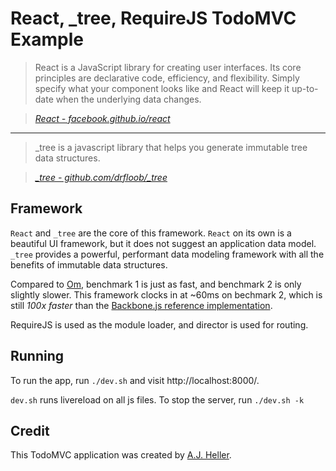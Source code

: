 # React, _tree, RequireJS TodoMVC Example

> React is a JavaScript library for creating user interfaces. Its core principles are declarative code, efficiency, and flexibility. Simply specify what your component looks like and React will keep it up-to-date when the underlying data changes.

> _[React - facebook.github.io/react](http://facebook.github.io/react)_

--------------------------------------------------------------------------------

> _tree is a javascript library that helps you generate immutable tree data structures.

> _[\_tree - github.com/drfloob/_tree](https://github.com/drfloob/_tree)_


## Framework

`React` and `_tree` are the core of this framework. `React` on its own
is a beautiful UI framework, but it does not suggest an application
data model. `_tree` provides a powerful, performant data modeling
framework with all the benefits of immutable data structures.

Compared to [Om](https://github.com/swannodette/om), benchmark 1 is
just as fast, and benchmark 2 is only slightly slower. This framework
clocks in at ~60ms on bechmark 2, which is still *100x faster* than
the
[Backbone.js reference implementation](http://swannodette.github.io/todomvc/architecture-examples/backbone/index.html).

RequireJS is used as the module loader, and director is used for
routing.

## Running

To run the app, run `./dev.sh` and visit http://localhost:8000/.

`dev.sh` runs livereload on all js files. To stop the server, run
`./dev.sh -k`

## Credit

This TodoMVC application was created by [A.J. Heller](http://drfloob.com/).
